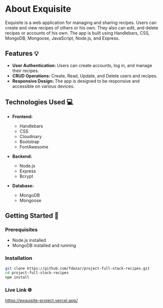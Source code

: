 # About Exquisite

Exquisite is a web application for managing and sharing recipes. Users can create and view recipes of others or his own. They also can edit, and delete recipes or accounts of his own.
The app is built using Handlebars, CSS, MongoDB, Mongoose, JavaScript, Node.js, and Express.

## Features 💡

- **User Authentication:** Users can create accounts, log in, and manage their recipes.
- **CRUD Operations:** Create, Read, Update, and Delete users and recipes.
- **Responsive Design:** The app is designed to be responsive and accessible on various devices.

## Technologies Used 💻

- **Frontend:**
  - Handlebars
  - CSS
  - Cloudinary
  - Bootstrap
  - FontAwesome

- **Backend:**
  - Node.js
  - Express
  - Bcrypt

- **Database:**
  - MongoDB
  - Mongoose

## Getting Started 🚀

### Prerequisites

- Node.js installed
- MongoDB installed and running

### Installation

```bash
git clone https://github.com/fdezar/project-full-stack-recipes.git
cd project-full-stack-recipes
npm install
```

### Live Link 🌐

https://exquisite-project.vercel.app/